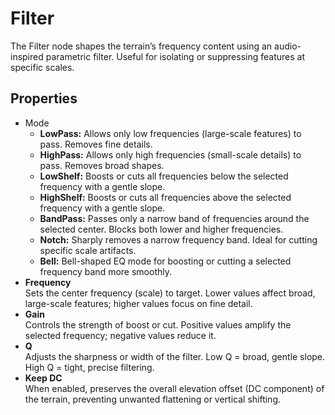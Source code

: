 # Filter

The Filter node shapes the terrain’s frequency content using an audio-inspired parametric filter. Useful for isolating or suppressing features at specific scales.

## Properties

* Mode
  * **LowPass:** Allows only low frequencies (large-scale features) to pass. Removes fine details.
  * **HighPass:** Allows only high frequencies (small-scale details) to pass. Removes broad shapes.
  * **LowShelf:** Boosts or cuts all frequencies below the selected frequency with a gentle slope.
  * **HighShelf:** Boosts or cuts all frequencies above the selected frequency with a gentle slope.
  * **BandPass:** Passes only a narrow band of frequencies around the selected center. Blocks both lower and higher frequencies.
  * **Notch:** Sharply removes a narrow frequency band. Ideal for cutting specific scale artifacts.
  * **Bell:** Bell-shaped EQ mode for boosting or cutting a selected frequency band more smoothly.
* **Frequency**  
  Sets the center frequency (scale) to target. Lower values affect broad, large-scale features; higher values focus on fine detail.
* **Gain**  
  Controls the strength of boost or cut. Positive values amplify the selected frequency; negative values reduce it.
* **Q**  
  Adjusts the sharpness or width of the filter. Low Q = broad, gentle slope. High Q = tight, precise filtering.
* **Keep DC**  
  When enabled, preserves the overall elevation offset (DC component) of the terrain, preventing unwanted flattening or vertical shifting.

